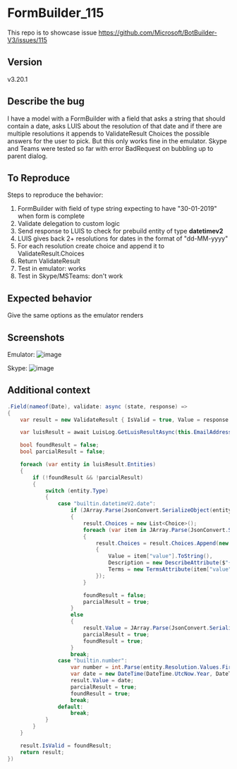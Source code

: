 # FormBuilder_115
This repo is to showcase issue https://github.com/Microsoft/BotBuilder-V3/issues/115

## Version
v3.20.1

## Describe the bug
I have a model with a FormBuilder with a field that asks a string that should contain a date, asks LUIS about the resolution of that date and if there are multiple resolutions it appends to ValidateResult Choices the possible answers for the user to pick. But this only works fine in the emulator. Skype and Teams were tested so far with error BadRequest on bubbling up to parent dialog.

## To Reproduce
Steps to reproduce the behavior:
1. FormBuilder with field of type string expecting to have "30-01-2019" when form is complete
2. Validate delegation to custom logic
3. Send response to LUIS to check for prebuild entity of type **datetimev2**
4. LUIS gives back 2+ resolutions for dates in the format of "dd-MM-yyyy"
5. For each resolution create choice and append it to ValidateResult.Choices
6. Return ValidateResult
7. Test in emulator: works
8. Test in Skype/MSTeams: don't work

## Expected behavior
Give the same options as the emulator renders

## Screenshots
Emulator:
![image](https://user-images.githubusercontent.com/5648218/52123753-ed159600-261e-11e9-9a84-e772d70a31b6.png)

Skype:
![image](https://user-images.githubusercontent.com/5648218/52123866-47aef200-261f-11e9-8612-0e2a16e21062.png)


## Additional context
```csharp
.Field(nameof(Date), validate: async (state, response) =>
{
    var result = new ValidateResult { IsValid = true, Value = response };

    var luisResult = await LuisLog.GetLuisResultAsync(this.EmailAddress, response as string);

    bool foundResult = false;
    bool parcialResult = false;

    foreach (var entity in luisResult.Entities)
    {
        if (!foundResult && !parcialResult)
        {
            switch (entity.Type)
            {
                case "builtin.datetimeV2.date":
                    if (JArray.Parse(JsonConvert.SerializeObject(entity.Resolution.Values.First())).Count > 1)
                    {
                        result.Choices = new List<Choice>();
                        foreach (var item in JArray.Parse(JsonConvert.SerializeObject(entity.Resolution.Values.First())))
                        {
                            result.Choices = result.Choices.Append(new Choice()
                            {
                                Value = item["value"].ToString(),
                                Description = new DescribeAttribute($"{item["value"].ToString()} ({ConversationHelpers.GetDayOfWeek(item["value"].ToString(), "yyyy-MM-dd")})", null, null, null, null),
                                Terms = new TermsAttribute(item["value"].ToString())
                            });
                        }

                        foundResult = false;
                        parcialResult = true;
                    }
                    else
                    {
                        result.Value = JArray.Parse(JsonConvert.SerializeObject(entity.Resolution.Values.First())).First()["value"].ToObject<DateTime>().ToString("dd-MM-yyyy");
                        parcialResult = true;
                        foundResult = true;
                    }
                    break;
                case "builtin.number":
                    var number = int.Parse(entity.Resolution.Values.First().ToString());
                    var date = new DateTime(DateTime.UtcNow.Year, DateTime.UtcNow.Month, number).ToString("dd-MM-yyyy");
                    result.Value = date;
                    parcialResult = true;
                    foundResult = true;
                    break;
                default:
                    break;
            }
        }
    }

    result.IsValid = foundResult;
    return result;
})
```
